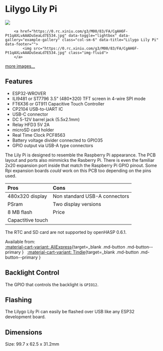 <script async defer crossorigin="anonymous" src="https://connect.facebook.net/nl_BE/sdk.js#xfbml=1&version=v11.0" nonce="shnKogT5"></script>

# Lilygo Lily Pi

<div class="row justify-content-center">
        <a href="https://0.rc.xiniu.com/g3/M00/83/FA/CgAH6F-Pt1GAUuPlAADV1mh4ahc430.jpg" data-toggle="lightbox" data-gallery="example-gallery" class="col-sm-6" data-title="Lilygo Lily Pi" data-footer="">
            <img src="https://0.rc.xiniu.com/g3/M00/83/FA/CgAH6F-Pt1GAUuPlAADV1mh4ahc430.jpg" class="img-fluid">
        </a>

        <a href="https://0.rc.xiniu.com/g3/M00/83/FA/CgAH6F-Pt1qAXLvAAADuSeaLd7E534.jpg" data-toggle="lightbox" data-gallery="example-gallery" class="col-sm-6" data-title="Lilygo Lily Pi" data-footer="">
            <img src="https://0.rc.xiniu.com/g3/M00/83/FA/CgAH6F-Pt1qAXLvAAADuSeaLd7E534.jpg" class="img-fluid">
        </a>
</div>
<div>
        <a href="https://0.rc.xiniu.com/g3/M00/83/FA/CgAH6F-Pt1qASIQkAADN_NNjq0k654.jpg" data-toggle="lightbox" data-gallery="example-gallery" rel="lightbox[work]" data-title="Lilygo Lily Pi" data-footer="">more images...</a>
        <a href="https://0.rc.xiniu.com/g3/M00/83/FA/CgAH6F-Pt1uAfBPVAAEYhjDqNQs067.jpg" data-toggle="lightbox" data-gallery="example-gallery" rel="lightbox[vacation]" data-title="Lilygo Lily Pi" data-footer=""></a>
        <a href="https://0.rc.xiniu.com/g3/M00/83/FA/CgAH6F-Pt1yAfvsBAADekDxTpW4556.jpg" data-toggle="lightbox" data-gallery="example-gallery" rel="lightbox[vacation]" data-title="Lilygo Lily Pi" data-footer=""></a>
</div>


## Features

   - ESP32-WROVER
   - ILI9481 or ST7796 3.5" (480*320) TFT screen in 4-wire SPI mode
   - FT6X36 or GT911 Capacitive Touch Controller
   - CP2104 USB-to-UART IC
   - USB-C connector
   - DC 5-12V barrel jack (5.5x2.1mm)
   - Relay HFD3 5V 2A
   - microSD card holder
   - Real Time Clock PCF8563
   - Battery voltage divider connected to GPIO35
   - GPIO output via USB-A type connectors

The Lily Pi is designed to resemble the Raspberry Pi appearance. The PCB layout and ports also mimmicks the Rasberry Pi.
There is even the familiar 2x20 expansion port inside that match the Raspberry Pi GPIO pinout.
Some Rpi expansion boards *could* work on this PCB too depending on the pins used.

| Pros              | Cons
|:-----             |:----
| 480x320 display   | Non standard USB-A connectors
| PSram             | Two display versions
| 8 MB flash        | Price
| Capactitive touch

The RTC and SD card are not supported by openHASP 0.6.1.

Available from:</br>
[:material-cart-variant: AliExpress][1]{target=_blank .md-button .md-button--primary } &nbsp; 
[:material-cart-variant: Tindie][2]{target=_blank .md-button .md-button--primary }


## Backlight Control

The GPIO that controls the backlight is `GPIO12`.


## Flashing

The Lilygo Lily Pi can easily be flashed over USB like any ESP32 development board.

## Dimensions

Size: 99.7 x 62.5 x 31.2mm


[1]: https://www.aliexpress.com/item/1005001447548347.html
[2]: https://www.tindie.com/products/lilygo/lilygo-lily-pi-esp32-wifi-bluetooth-35-inch/
